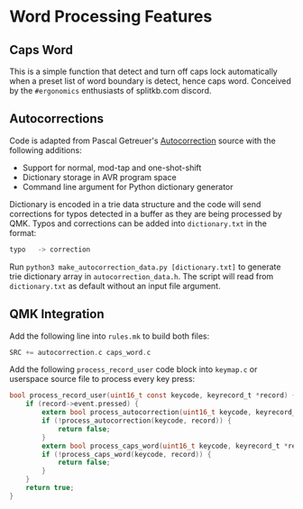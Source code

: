 # Word Processing Features

## Caps Word
This is a simple function that detect and turn off caps lock automatically when a preset list of word boundary is detect, hence caps word. Conceived by the `#ergonomics` enthusiasts of splitkb.com discord.

## Autocorrections
Code is adapted from Pascal Getreuer's [Autocorrection](https://getreuer.info/posts/keyboards/autocorrection) source with the following additions:
* Support for normal, mod-tap and one-shot-shift
* Dictionary storage in AVR program space
* Command line argument for Python dictionary generator

Dictionary is encoded in a trie data structure and the code will send corrections for typos detected in a buffer as they are being processed by QMK. Typos and corrections can be added into `dictionary.txt` in the format:
```c
typo   -> correction
```
Run `python3 make_autocorrection_data.py [dictionary.txt]` to generate trie dictionary array in `autocorrection_data.h`. The script will read from `dictionary.txt` as default without an input file argument.

## QMK Integration
Add the following line into `rules.mk` to build both files:
```c
SRC += autocorrection.c caps_word.c
```
Add the following `process_record_user` code block into `keymap.c` or userspace source file to process every key press:
```c
bool process_record_user(uint16_t const keycode, keyrecord_t *record) {
    if (record->event.pressed) {
        extern bool process_autocorrection(uint16_t keycode, keyrecord_t* record);
        if (!process_autocorrection(keycode, record)) {
            return false;
        }
        extern bool process_caps_word(uint16_t keycode, keyrecord_t *record);
        if (!process_caps_word(keycode, record)) {
            return false;
        }
    }
    return true;
}
```
